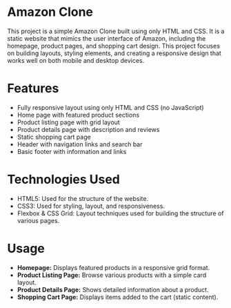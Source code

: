 # Amazon Clone
This project is a simple Amazon Clone built using only HTML and CSS. It is a static website that mimics the user interface of Amazon, including the homepage, product pages, and shopping cart design. This project focuses on building layouts, styling elements, and creating a responsive design that works well on both mobile and desktop devices.

# Features

- Fully responsive layout using only HTML and CSS (no JavaScript)
- Home page with featured product sections
- Product listing page with grid layout
- Product details page with description and reviews
- Static shopping cart page
- Header with navigation links and search bar
- Basic footer with information and links

# Technologies Used

- HTML5: Used for the structure of the website.
- CSS3: Used for styling, layout, and responsiveness.
- Flexbox & CSS Grid: Layout techniques used for building the structure of various pages.

 # Usage
 
- **Homepage:** Displays featured products in a responsive grid format.
- **Product Listing Page:** Browse various products with a simple card layout.
- **Product Details Page:** Shows detailed information about a product.
- **Shopping Cart Page:** Displays items added to the cart (static content).
